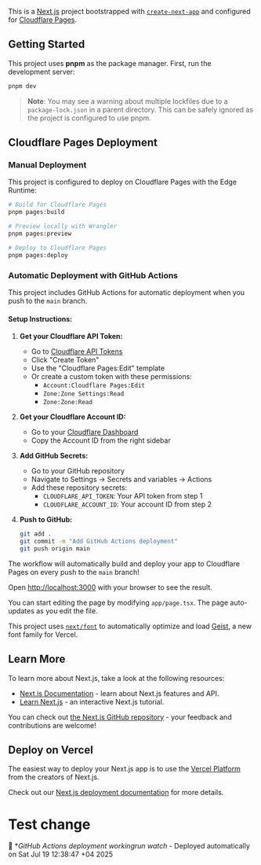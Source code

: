 This is a [Next.js](https://nextjs.org) project bootstrapped with [`create-next-app`](https://nextjs.org/docs/app/api-reference/cli/create-next-app) and configured for [Cloudflare Pages](https://pages.cloudflare.com/).

## Getting Started

This project uses **pnpm** as the package manager. First, run the development server:

```bash
pnpm dev
```

> **Note**: You may see a warning about multiple lockfiles due to a `package-lock.json` in a parent directory. This can be safely ignored as the project is configured to use pnpm.

## Cloudflare Pages Deployment

### Manual Deployment

This project is configured to deploy on Cloudflare Pages with the Edge Runtime:

```bash
# Build for Cloudflare Pages
pnpm pages:build

# Preview locally with Wrangler
pnpm pages:preview

# Deploy to Cloudflare Pages
pnpm pages:deploy
```

### Automatic Deployment with GitHub Actions

This project includes GitHub Actions for automatic deployment when you push to the `main` branch.

#### Setup Instructions:

1. **Get your Cloudflare API Token:**
   - Go to [Cloudflare API Tokens](https://dash.cloudflare.com/profile/api-tokens)
   - Click "Create Token"
   - Use the "Cloudflare Pages:Edit" template
   - Or create a custom token with these permissions:
     - `Account:Cloudflare Pages:Edit`
     - `Zone:Zone Settings:Read`
     - `Zone:Zone:Read`

2. **Get your Cloudflare Account ID:**
   - Go to your [Cloudflare Dashboard](https://dash.cloudflare.com/)
   - Copy the Account ID from the right sidebar

3. **Add GitHub Secrets:**
   - Go to your GitHub repository
   - Navigate to Settings → Secrets and variables → Actions
   - Add these repository secrets:
     - `CLOUDFLARE_API_TOKEN`: Your API token from step 1
     - `CLOUDFLARE_ACCOUNT_ID`: Your account ID from step 2

4. **Push to GitHub:**
   ```bash
   git add .
   git commit -m "Add GitHub Actions deployment"
   git push origin main
   ```

The workflow will automatically build and deploy your app to Cloudflare Pages on every push to the `main` branch!

Open [http://localhost:3000](http://localhost:3000) with your browser to see the result.

You can start editing the page by modifying `app/page.tsx`. The page auto-updates as you edit the file.

This project uses [`next/font`](https://nextjs.org/docs/app/building-your-application/optimizing/fonts) to automatically optimize and load [Geist](https://vercel.com/font), a new font family for Vercel.

## Learn More

To learn more about Next.js, take a look at the following resources:

- [Next.js Documentation](https://nextjs.org/docs) - learn about Next.js features and API.
- [Learn Next.js](https://nextjs.org/learn) - an interactive Next.js tutorial.

You can check out [the Next.js GitHub repository](https://github.com/vercel/next.js) - your feedback and contributions are welcome!

## Deploy on Vercel

The easiest way to deploy your Next.js app is to use the [Vercel Platform](https://vercel.com/new?utm_medium=default-template&filter=next.js&utm_source=create-next-app&utm_campaign=create-next-app-readme) from the creators of Next.js.

Check out our [Next.js deployment documentation](https://nextjs.org/docs/app/building-your-application/deploying) for more details.
# Test change


🎉 **GitHub Actions deployment workingrun watch* - Deployed automatically on Sat Jul 19 12:38:47 +04 2025
